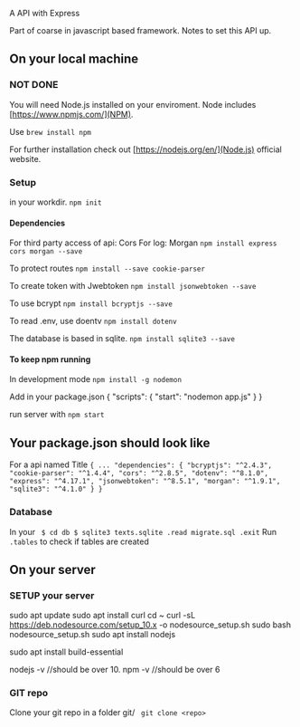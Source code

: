 A API with Express

Part of coarse in javascript based framework.
Notes to set this API up.

## On your local machine

### NOT DONE
You will need Node.js installed on your enviroment.
Node includes [https://www.npmjs.com/](NPM).

Use
    `brew install npm`

For further installation check out [https://nodejs.org/en/](Node.js) official website.

### Setup
in your workdir.
    ` npm init `

#### Dependencies
For third party access of api: Cors
For log: Morgan
    ` npm install express cors morgan --save `

To protect routes
    `npm install --save cookie-parser `

To create token with Jwebtoken
    ` npm install jsonwebtoken --save `

To use bcrypt
    ` npm install bcryptjs --save `

To read .env, use doentv
    ` npm install dotenv `

The database is based in sqlite.
    ` npm install sqlite3 --save `

#### To keep npm running
In development mode
    `npm install -g nodemon `

Add in your package.json
{
    "scripts": {
        "start": "nodemon app.js"
    }
}

run server with
    `npm start `

## Your package.json should look like
For a api named Title
`{
    ...
  "dependencies": {
    "bcryptjs": "^2.4.3",
    "cookie-parser": "^1.4.4",
    "cors": "^2.8.5",
    "dotenv": "^8.1.0",
    "express": "^4.17.1",
    "jsonwebtoken": "^8.5.1",
    "morgan": "^1.9.1",
    "sqlite3": "^4.1.0"
  }
} 
`


### Database
In your 
` 
$ cd db
$ sqlite3 texts.sqlite
    .read migrate.sql
    .exit
`
Run ` .tables ` to check if tables are created

## On your server

### SETUP your server
sudo apt update
sudo apt install curl
cd ~
curl -sL https://deb.nodesource.com/setup_10.x -o nodesource_setup.sh
sudo bash nodesource_setup.sh
sudo apt install nodejs

sudo apt install build-essential

nodejs -v //should be over 10.
npm -v //should be over 6

### GIT repo
Clone your git repo in a folder git/
    ` git clone <repo>`
